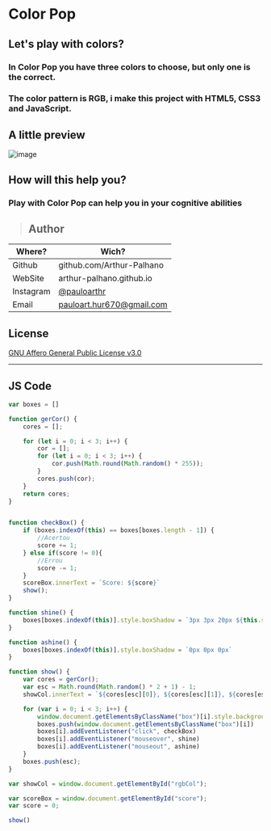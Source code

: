 # **Color Pop**

## Let's play with colors?

### In Color Pop you have three colors to choose, but only one is the correct.

### The color pattern is RGB, i make this project with HTML5, CSS3 and JavaScript.

## A little preview

![image](https://user-images.githubusercontent.com/49375534/81453035-e6999680-915e-11ea-97f1-83d3d3e2af85.png)

## How will this help you?

### Play with Color Pop can help you in your cognitive abilities

> ## Author
| **Where?** | **Wich?** |
|------------|-----------|
|Github|github.com/Arthur-Palhano|
|WebSite|arthur-palhano.github.io|
|Instagram|[@pauloarthr](https://www.instagram.com/pauloarthr/)|
|Email|pauloart.hur670@gmail.com|

## License

[GNU Affero General Public License v3.0](https://github.com/Arthur-Palhano/Color-Pop/blob/master/LICENSE)

---

## JS Code

```js
var boxes = []

function gerCor() {
    cores = [];

    for (let i = 0; i < 3; i++) {
        cor = [];
        for (let i = 0; i < 3; i++) {
            cor.push(Math.round(Math.random() * 255));
        }
        cores.push(cor);
    }
    return cores;
}


function checkBox() {
    if (boxes.indexOf(this) == boxes[boxes.length - 1]) {
        //Acertou
        score += 1;
    } else if(score != 0){
        //Errou
        score -= 1;
    }
    scoreBox.innerText = `Score: ${score}`
    show();
}

function shine() {
    boxes[boxes.indexOf(this)].style.boxShadow = `3px 3px 20px ${this.style.backgroundColor}`
}

function ashine() {
    boxes[boxes.indexOf(this)].style.boxShadow = `0px 0px 0px`
}

function show() {
    var cores = gerCor();
    var esc = Math.round(Math.random() * 2 + 1) - 1;
    showCol.innerText = `${cores[esc][0]}, ${cores[esc][1]}, ${cores[esc][2]}`

    for (var i = 0; i < 3; i++) {
        window.document.getElementsByClassName("box")[i].style.backgroundColor = `rgb(${cores[i][0]}, ${cores[i][1]}, ${cores[i][2]})`;
        boxes.push(window.document.getElementsByClassName("box")[i])
        boxes[i].addEventListener("click", checkBox)
        boxes[i].addEventListener("mouseover", shine)
        boxes[i].addEventListener("mouseout", ashine)
    }
    boxes.push(esc);
}

var showCol = window.document.getElementById("rgbCol");

var scoreBox = window.document.getElementById("score");
var score = 0;

show()
```
